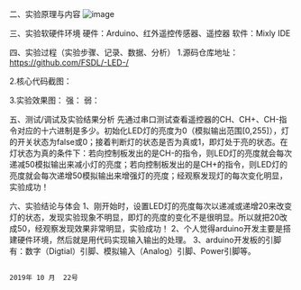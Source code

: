 二、实验原理与内容
![image](https://github.com/FSDL/-LED-/blob/%E5%AE%9E%E9%AA%8C%E5%9B%BE%E7%89%87/%E5%BC%B1.png)
 
 
 
 
 
 
 
 
 
 
 
 
 
 
 


三、实验软硬件环境
硬件：Arduino、红外遥控传感器、遥控器
软件：Mixly IDE

四、实验过程（实验步骤、记录、数据、分析）
1.源码仓库地址：https://github.com/FSDL/-LED-/

2.核心代码截图：




3.实验效果图：
强：                                                弱：











五、测试/调试及实验结果分析
先通过串口测试查看遥控器的CH、CH+、CH-指令对应的十六进制是多少。初始化LED灯的亮度为0（模拟输出范围[0,255]），灯的开关状态为false或0；接着判断灯的状态是否为真或1，即灯处于亮的状态。在灯状态为真的条件下：若向控制板发出的是CH-的指令，则LED灯的亮度就会每次递减50模拟输出来减小灯的亮度；若向控制板发出的是CH+的指令，则LED灯的亮度就会每次递增50模拟输出来增强灯的亮度；经观察发现灯的每次变化明显，实验成功！

六、实验结论与体会
1、刚开始时，设置LED灯的亮度每次以递减或递增20来改变灯的状态，发现实验现象不明显，即灯的亮度的变化不是很明显。所以就把20改成50，经观察发现效果非常明显，实验成功！
2、个人觉得arduino开发主要是搭建硬件环境，然后就是用代码实现输入输出的处理。
3、arduino开发板的引脚有：数字（Digtial）引脚、模拟输入（Analog）引脚、Power引脚等。

                                                                                                                          2019年 10 月  22号
